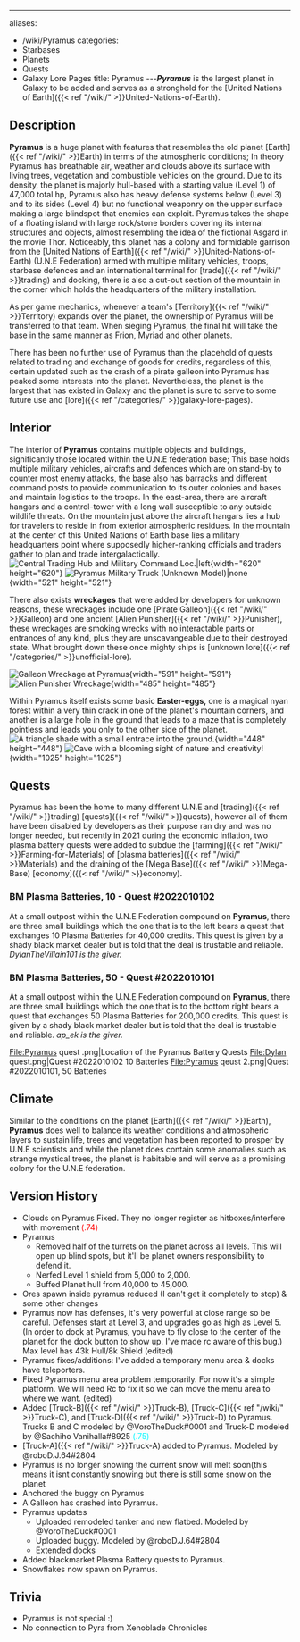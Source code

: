 ---
aliases:
- /wiki/Pyramus
categories:
- Starbases
- Planets
- Quests
- Galaxy Lore Pages
title: Pyramus
---**_Pyramus_** is the largest planet in Galaxy to be added and serves as a stronghold for the [United Nations of Earth]({{< ref "/wiki/" >}}United-Nations-of-Earth).

## Description

**Pyramus** is a huge planet with features that resembles the old planet [Earth]({{< ref "/wiki/" >}}Earth) in terms of the atmospheric conditions; In theory Pyramus has breathable air, weather and clouds above its surface with living trees, vegetation and combustible vehicles on the ground. Due to its density, the planet is majorly hull-based with a starting value (Level 1) of 47,000 total hp, Pyramus also has heavy defense systems below (Level 3) and to its sides (Level 4) but no functional weaponry on the upper surface making a large blindspot that enemies can exploit. Pyramus takes the shape of a floating island with large rock/stone borders covering its internal structures and objects, almost resembling the idea of the fictional Asgard in the movie Thor. Noticeably, this planet has a colony and formidable garrison from the [United Nations of Earth]({{< ref "/wiki/" >}}United-Nations-of-Earth) (U.N.E Federation) armed with multiple military vehicles, troops, starbase defences and an international terminal for [trade]({{< ref "/wiki/" >}}trading) and docking, there is also a cut-out section of the mountain in the corner which holds the headquarters of the military installation.

As per game mechanics, whenever a team's [Territory]({{< ref "/wiki/" >}}Territory) expands over the planet, the ownership of Pyramus will be transferred to that team. When sieging Pyramus, the final hit will take the base in the same manner as Frion, Myriad and other planets.

There has been no further use of Pyramus than the placehold of quests related to trading and exchange of goods for credits, regardless of this, certain updated such as the crash of a pirate galleon into Pyramus has peaked some interests into the planet. Nevertheless, the planet is the largest that has existed in Galaxy and the planet is sure to serve to some future use and [lore]({{< ref "/categories/" >}}galaxy-lore-pages).

## Interior

The interior of **Pyramus** contains multiple objects and buildings, significantly those located within the U.N.E federation base; This base holds multiple military vehicles, aircrafts and defences which are on stand-by to counter most enemy attacks, the base also has barracks and different command posts to provide communication to its outer colonies and bases and maintain logistics to the troops. In the east-area, there are aircraft hangars and a control-tower with a long wall susceptible to any outside wildlife threats. On the mountain just above the aircraft hangars lies a hub for travelers to reside in from exterior atmospheric residues. In the mountain at the center of this United Nations of Earth base lies a military headquarters point where supposedly higher-ranking officials and traders gather to plan and trade intergalactically. ![Central Trading Hub and Military Command
Loc.|left](Pyramus_headquarters.png "Central Trading Hub and Military Command Loc.|left"){width="620" height="620"} ![Pyramus Military Truck (Unknown
Model)|none](Pyramus_truck.png "Pyramus Military Truck (Unknown Model)|none"){width="521" height="521"}

There also exists **wreckages** that were added by developers for unknown reasons, these wreckages include one [Pirate Galleon]({{< ref "/wiki/" >}}Galleon) and one ancient [Alien Punisher]({{< ref "/wiki/" >}}Punisher), these wreckages are smoking wrecks with no interactable parts or entrances of any kind, plus they are unscavangeable due to their destroyed state. What brought down these once mighty ships is [unknown lore]({{< ref "/categories/" >}}unofficial-lore).

![Galleon Wreckage at
Pyramus](Pyramus_Galleon_Wreck.png "Galleon Wreckage at Pyramus"){width="591" height="591"} ![Alien Punisher
Wreckage](Pyramus_alien_pun_wrench.png "Alien Punisher Wreckage"){width="485" height="485"}

Within Pyramus itself exists some basic **Easter-eggs,** one is a magical nyan forest within a very thin crack in one of the planet's mountain corners, and another is a large hole in the ground that leads to a maze that is completely pointless and leads you only to the other side of the planet. ![A triangle shade with a small entrace into the
ground.](Pyramus_hole.png "A triangle shade with a small entrace into the ground."){width="448" height="448"} ![Cave with a blooming sight of nature and
creativity!](Pyramus_mythical_trees.png "Cave with a blooming sight of nature and creativity!"){width="1025" height="1025"}

## Quests

Pyramus has been the home to many different U.N.E and [trading]({{< ref "/wiki/" >}}trading) [quests]({{< ref "/wiki/" >}}quests), however all of them have been disabled by developers as their purpose ran dry and was no longer needed, but recently in 2021 during the economic inflation, two plasma battery quests were added to subdue the [farming]({{< ref "/wiki/" >}}Farming-for-Materials) of [plasma batteries]({{< ref "/wiki/" >}}Materials) and the draining of the [Mega Base]({{< ref "/wiki/" >}}Mega-Base) [economy]({{< ref "/wiki/" >}}economy).

### BM Plasma Batteries, 10 - Quest #2022010102 

At a small outpost within the U.N.E Federation compound on **Pyramus**, there are three small buildings which the one that is to the left bears a quest that exchanges 10 Plasma Batteries for 40,000 credits. This quest is given by a shady black market dealer but is told that the deal is trustable and reliable. _DylanTheVillain101 is the giver._

### BM Plasma Batteries, 50 - Quest #2022010101 

At a small outpost within the U.N.E Federation compound on **Pyramus**, there are three small buildings which the one that is to the bottom right bears a quest that exchanges 50 Plasma Batteries for 200,000 credits. This quest is given by a shady black market dealer but is told that the deal is trustable and reliable. _ap_ek is the giver._

<File:Pyramus> quest .png|Location of the Pyramus Battery Quests <File:Dylan> quest.png|Quest #2022010102 10 Batteries <File:Pyramus> qeust 2.png|Quest #2022010101, 50 Batteries

## Climate

Similar to the conditions on the planet [Earth]({{< ref "/wiki/" >}}Earth), **Pyramus** does well to balance its weather conditions and atmospheric layers to sustain life, trees and vegetation has been reported to prosper by U.N.E scientists and while the planet does contain some anomalies such as strange mystical trees, the planet is habitable and will serve as a promising colony for the U.N.E federation.

## Version History 

- Clouds on Pyramus Fixed. They no longer register as hitboxes/interfere with movement <span style="color:#FF0000;">(.74)</span>
- Pyramus
  - Removed half of the turrets on the planet across all levels. This will open up blind spots, but it'll be planet owners responsibility to defend it.
  - Nerfed Level 1 shield from 5,000 to 2,000.
  - Buffed Planet hull from 40,000 to 45,000.
- Ores spawn inside pyramus reduced (I can't get it completely to stop) & some other changes
- Pyramus now has defenses, it's very powerful at close range so be careful. Defenses start at Level 3, and upgrades go as high as Level 5. (In order to dock at Pyramus, you have to fly close to the center of the planet for the dock button to show up. I've made rc aware of this bug.) Max level has 43k Hull/8k Shield (edited)
- Pyramus fixes/additions: I've added a temporary menu area & docks have teleporters.
- Fixed Pyramus menu area problem temporarily. For now it's a simple platform. We will need Rc to fix it so we can move the menu area to where we want. (edited)
- Added [Truck-B]({{< ref "/wiki/" >}}Truck-B), [Truck-C]({{< ref "/wiki/" >}}Truck-C), and [Truck-D]({{< ref "/wiki/" >}}Truck-D) to Pyramus. Trucks B and C modeled by @VoroTheDuck#0001 and Truck-D modeled by @Sachiho Vanihalla#8925 <span style="color:#00f7ff;">(.75)</span>
- [Truck-A]({{< ref "/wiki/" >}}Truck-A) added to Pyramus. Modeled by @roboD.J.64#2804
- Pyramus is no longer snowing the current snow will melt soon(this means it isnt constantly snowing but there is still some snow on the planet
- Anchored the buggy on Pyramus
- A Galleon has crashed into Pyramus.
- Pyramus updates
  - Uploaded remodeled tanker and new flatbed. Modeled by @VoroTheDuck#0001
  - Uploaded buggy. Modeled by @roboD.J.64#2804
  - Extended docks
- Added blackmarket Plasma Battery quests to Pyramus.
- Snowflakes now spawn on Pyramus.

## Trivia

- Pyramus is not special :)
- No connection to Pyra from Xenoblade Chronicles